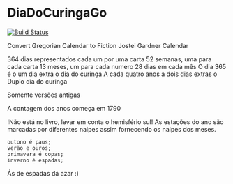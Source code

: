 # DiaDoCuringaGo

[![Build Status](https://travis-ci.org/0unit/DiaDoCuringaGo.png)](https://travis-ci.org/0unit/DiaDoCuringaGo)

Convert Gregorian Calendar to Fiction Jostei Gardner Calendar

364 dias representados cada um por uma carta 52 semanas, uma para cada carta 13 meses, um para cada numero 28 dias em cada mês O dia 365 é o um dia extra o dia do curinga A cada quatro anos a dois dias extras o Duplo dia do curinga

Somente versões antigas

A contagem dos anos começa em 1790

!Não está no livro, levar em conta o hemisfério sul! As estações do ano são marcadas por diferentes naipes assim fornecendo os naipes dos meses.

    outono é paus;
    verão e ouros;
    primavera é copas;
    inverno é espadas;

Ás de espadas dá azar :)
